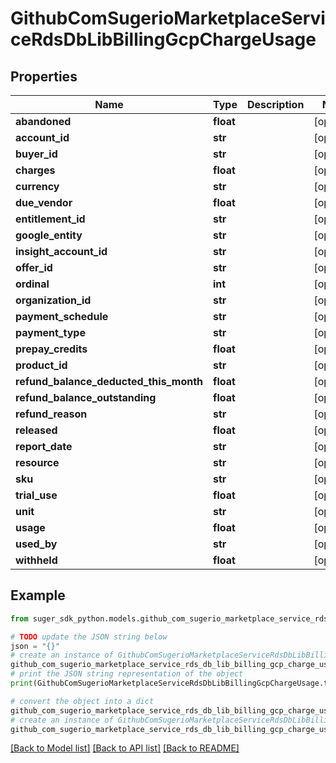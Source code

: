 # GithubComSugerioMarketplaceServiceRdsDbLibBillingGcpChargeUsage


## Properties

Name | Type | Description | Notes
------------ | ------------- | ------------- | -------------
**abandoned** | **float** |  | [optional] 
**account_id** | **str** |  | [optional] 
**buyer_id** | **str** |  | [optional] 
**charges** | **float** |  | [optional] 
**currency** | **str** |  | [optional] 
**due_vendor** | **float** |  | [optional] 
**entitlement_id** | **str** |  | [optional] 
**google_entity** | **str** |  | [optional] 
**insight_account_id** | **str** |  | [optional] 
**offer_id** | **str** |  | [optional] 
**ordinal** | **int** |  | [optional] 
**organization_id** | **str** |  | [optional] 
**payment_schedule** | **str** |  | [optional] 
**payment_type** | **str** |  | [optional] 
**prepay_credits** | **float** |  | [optional] 
**product_id** | **str** |  | [optional] 
**refund_balance_deducted_this_month** | **float** |  | [optional] 
**refund_balance_outstanding** | **float** |  | [optional] 
**refund_reason** | **str** |  | [optional] 
**released** | **float** |  | [optional] 
**report_date** | **str** |  | [optional] 
**resource** | **str** |  | [optional] 
**sku** | **str** |  | [optional] 
**trial_use** | **float** |  | [optional] 
**unit** | **str** |  | [optional] 
**usage** | **float** |  | [optional] 
**used_by** | **str** |  | [optional] 
**withheld** | **float** |  | [optional] 

## Example

```python
from suger_sdk_python.models.github_com_sugerio_marketplace_service_rds_db_lib_billing_gcp_charge_usage import GithubComSugerioMarketplaceServiceRdsDbLibBillingGcpChargeUsage

# TODO update the JSON string below
json = "{}"
# create an instance of GithubComSugerioMarketplaceServiceRdsDbLibBillingGcpChargeUsage from a JSON string
github_com_sugerio_marketplace_service_rds_db_lib_billing_gcp_charge_usage_instance = GithubComSugerioMarketplaceServiceRdsDbLibBillingGcpChargeUsage.from_json(json)
# print the JSON string representation of the object
print(GithubComSugerioMarketplaceServiceRdsDbLibBillingGcpChargeUsage.to_json())

# convert the object into a dict
github_com_sugerio_marketplace_service_rds_db_lib_billing_gcp_charge_usage_dict = github_com_sugerio_marketplace_service_rds_db_lib_billing_gcp_charge_usage_instance.to_dict()
# create an instance of GithubComSugerioMarketplaceServiceRdsDbLibBillingGcpChargeUsage from a dict
github_com_sugerio_marketplace_service_rds_db_lib_billing_gcp_charge_usage_from_dict = GithubComSugerioMarketplaceServiceRdsDbLibBillingGcpChargeUsage.from_dict(github_com_sugerio_marketplace_service_rds_db_lib_billing_gcp_charge_usage_dict)
```
[[Back to Model list]](../README.md#documentation-for-models) [[Back to API list]](../README.md#documentation-for-api-endpoints) [[Back to README]](../README.md)


